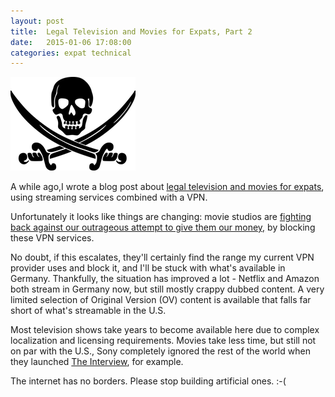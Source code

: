 ```yaml
---
layout: post
title:  Legal Television and Movies for Expats, Part 2
date:   2015-01-06 17:08:00
categories: expat technical
---
```


<img class="alignleft size-full" alt="" src="/images/2013/01/pirate1.png" />

A while ago,I wrote a blog post about <a href="/blog/2013/06/legal-television-and-movies-for-expats/">legal television and movies for expats</a>, using streaming services combined with a VPN.

Unfortunately it looks like things are changing: movie studios are <a href="http://torrentfreak.com/netflix-cracks-down-on-vpn-and-proxy-pirates-150103/">fighting back against our outrageous attempt to give them our money,</a> by blocking these VPN services.

No doubt, if this escalates, they'll certainly find the range my current VPN provider uses and block it, and I'll be stuck with what's available in Germany.  Thankfully, the situation has improved a lot - Netflix and Amazon both stream in Germany now, but still mostly crappy dubbed content.  A very limited selection of Original Version (OV) content is available that falls far short of what's streamable in the U.S.

Most television shows take years to become available here due to complex localization and licensing requirements. Movies take less time, but still not on par with the U.S., Sony completely ignored the rest of the world when they launched <a href="http://www.bild.de/unterhaltung/kino/the-interview/wann-kann-ich-ihn-in-deutschland-sehen-39111818.bild.html">The Interview</a>, for example.

The internet has no borders. Please stop building artificial ones. :-(


